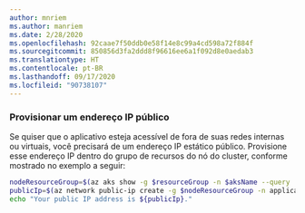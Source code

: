 ```yaml
---
author: mnriem
ms.author: manriem
ms.date: 2/28/2020
ms.openlocfilehash: 92caae7f50ddb0e58f14e8c99a4cd598a72f884f
ms.sourcegitcommit: 850856d3fa2ddd8f96616ee6a1f092d8e0aedab3
ms.translationtype: HT
ms.contentlocale: pt-BR
ms.lasthandoff: 09/17/2020
ms.locfileid: "90738107"
---
```

### <a name="provision-a-public-ip-address"></a>Provisionar um endereço IP público

Se quiser que o aplicativo esteja acessível de fora de suas redes internas ou virtuais, você precisará de um endereço IP estático público. Provisione esse endereço IP dentro do grupo de recursos do nó do cluster, conforme mostrado no exemplo a seguir:

```bash
nodeResourceGroup=$(az aks show -g $resourceGroup -n $aksName --query 'nodeResourceGroup' -o tsv)
publicIp=$(az network public-ip create -g $nodeResourceGroup -n applicationIp --sku Standard --allocation-method Static --query 'publicIp.ipAddress' -o tsv)
echo "Your public IP address is ${publicIp}."
```
